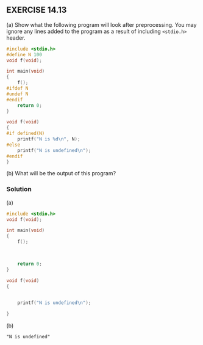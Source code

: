 ## EXERCISE 14.13
(a) Show what the following program will look after preprocessing. You may ignore any lines added to the program as a result of including `<stdio.h>` header.
```C
#include <stdio.h>
#define N 100
void f(void);

int main(void)
{
    f();
#ifdef N
#undef N
#endif
    return 0;
}

void f(void)
{
#if defined(N)
    printf("N is %d\n", N);
#else
    printf("N is undefined\n");
#endif
}
```
(b) What will be the output of this program?
### Solution
(a)
```C
#include <stdio.h>
void f(void);

int main(void)
{
    f();
    


    return 0;
}

void f(void)
{

    
    printf("N is undefined\n");

}
```
(b)
```
"N is undefined"
```
